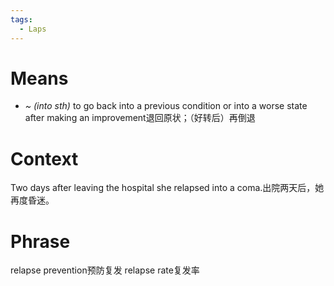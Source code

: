 ```yaml
---
tags:
  - Laps
---
```

# Means
- *~ (into sth)* to go back into a previous condition or into a worse state after making an improvement退回原状；（好转后）再倒退
# Context
Two days after leaving the hospital she relapsed into a coma.出院两天后，她再度昏迷。
# Phrase
relapse prevention预防复发
relapse rate复发率